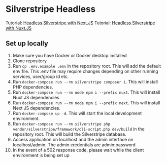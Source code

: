 # Silverstripe Headless
Tutorial: [Headless Silverstripe with Next.JS](https://olivernorden.se/blog/headless-silverstripe-with-next-js)
Tutorial: [Headless Silverstripe with Nuxt.JS](https://olivernorden.se/blog/headless-silverstripe-with-nuxt)

## Set up locally
1. Make sure you have Docker or Docker desktop installed
2. Clone repository
3. Run `cp .env.example .env` in the repository root. This will add the default env file. This .env file may require changes depending on other running services, user/group id etc.
4. Run `docker-compose run --rm silverstripe composer i`. This will install PHP dependencies.
5. Run `docker-compose run --rm node npm i --prefix nuxt`. This will install Nuxt JS dependencies.
6. Run `docker-compose run --rm node npm i --prefix next`. This will install Next JS dependencies.
7. Run `docker-compose up -d`. This will start the local development environment.
8. Run `docker-compose run --rm silverstripe php vendor/silverstripe/framework/cli-script.php dev/build` in the repository root. This will build the Silverstripe database.
9. Access application on localhost and the admin interface on localhost/admin. The admin credentials are admin:password
10. In the event of a 502 response code, please wait while the client environment is being set up

